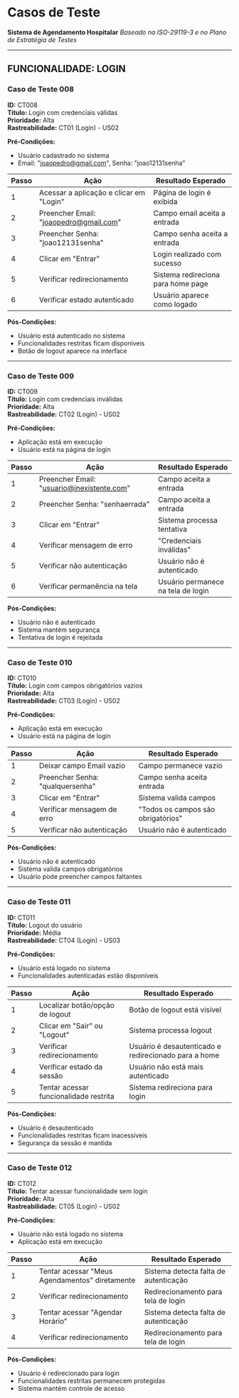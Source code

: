 # Casos de Teste
**Sistema de Agendamento Hospitalar**
*Baseado na ISO-29119-3 e no Plano de Estratégia de Testes*

---

## FUNCIONALIDADE: LOGIN

### Caso de Teste 008
**ID:** CT008  
**Título:** Login com credenciais válidas  
**Prioridade:** Alta  
**Rastreabilidade:** CT01 (Login) - US02

**Pré-Condições:**
- Usuário cadastrado no sistema
- Email: "joaopedro@gmail.com", Senha: "joao12131senha"

| Passo | Ação | Resultado Esperado |
|-------|------|-------------------|
| 1 | Acessar a aplicação e clicar em "Login" | Página de login é exibida |
| 2 | Preencher Email: "joaopedro@gmail.com" | Campo email aceita a entrada |
| 3 | Preencher Senha: "joao12131senha" | Campo senha aceita a entrada |
| 4 | Clicar em "Entrar" | Login realizado com sucesso |
| 5 | Verificar redirecionamento | Sistema redireciona para home page |
| 6 | Verificar estado autenticado | Usuário aparece como logado |

**Pós-Condições:**
- Usuário está autenticado no sistema
- Funcionalidades restritas ficam disponíveis
- Botão de logout aparece na interface

---

### Caso de Teste 009
**ID:** CT009  
**Título:** Login com credenciais inválidas  
**Prioridade:** Alta  
**Rastreabilidade:** CT02 (Login) - US02

**Pré-Condições:**
- Aplicação está em execução
- Usuário está na página de login

| Passo | Ação | Resultado Esperado |
|-------|------|-------------------|
| 1 | Preencher Email: "usuario@inexistente.com" | Campo aceita a entrada |
| 2 | Preencher Senha: "senhaerrada" | Campo aceita a entrada |
| 3 | Clicar em "Entrar" | Sistema processa tentativa |
| 4 | Verificar mensagem de erro | "Credenciais inválidas" |
| 5 | Verificar não autenticação | Usuário não é autenticado |
| 6 | Verificar permanência na tela | Usuário permanece na tela de login |

**Pós-Condições:**
- Usuário não é autenticado
- Sistema mantém segurança
- Tentativa de login é rejeitada

---

### Caso de Teste 010
**ID:** CT010  
**Título:** Login com campos obrigatórios vazios  
**Prioridade:** Alta  
**Rastreabilidade:** CT03 (Login) - US02

**Pré-Condições:**
- Aplicação está em execução
- Usuário está na página de login

| Passo | Ação | Resultado Esperado |
|-------|------|-------------------|
| 1 | Deixar campo Email vazio | Campo permanece vazio |
| 2 | Preencher Senha: "qualquersenha" | Campo senha aceita entrada |
| 3 | Clicar em "Entrar" | Sistema valida campos |
| 4 | Verificar mensagem de erro | "Todos os campos são obrigatórios" |
| 5 | Verificar não autenticação | Usuário não é autenticado |

**Pós-Condições:**
- Usuário não é autenticado
- Sistema valida campos obrigatórios
- Usuário pode preencher campos faltantes

---

### Caso de Teste 011
**ID:** CT011  
**Título:** Logout do usuário  
**Prioridade:** Média  
**Rastreabilidade:** CT04 (Login) - US03

**Pré-Condições:**
- Usuário está logado no sistema
- Funcionalidades autenticadas estão disponíveis

| Passo | Ação | Resultado Esperado |
|-------|------|-------------------|
| 1 | Localizar botão/opção de logout | Botão de logout está visível |
| 2 | Clicar em "Sair" ou "Logout" | Sistema processa logout |
| 3 | Verificar redirecionamento | Usuário é desautenticado e redirecionado para a home |
| 4 | Verificar estado da sessão | Usuário não está mais autenticado |
| 5 | Tentar acessar funcionalidade restrita | Sistema redireciona para login |

**Pós-Condições:**
- Usuário é desautenticado
- Funcionalidades restritas ficam inacessíveis
- Segurança da sessão é mantida

---

### Caso de Teste 012
**ID:** CT012  
**Título:** Tentar acessar funcionalidade sem login  
**Prioridade:** Alta  
**Rastreabilidade:** CT05 (Login) - US02

**Pré-Condições:**
- Usuário não está logado no sistema
- Aplicação está em execução

| Passo | Ação | Resultado Esperado |
|-------|------|-------------------|
| 1 | Tentar acessar "Meus Agendamentos" diretamente | Sistema detecta falta de autenticação |
| 2 | Verificar redirecionamento | Redirecionamento para tela de login |
| 3 | Tentar acessar "Agendar Horário" | Sistema detecta falta de autenticação |
| 4 | Verificar redirecionamento | Redirecionamento para tela de login |

**Pós-Condições:**
- Usuário é redirecionado para login
- Funcionalidades restritas permanecem protegidas
- Sistema mantém controle de acesso
